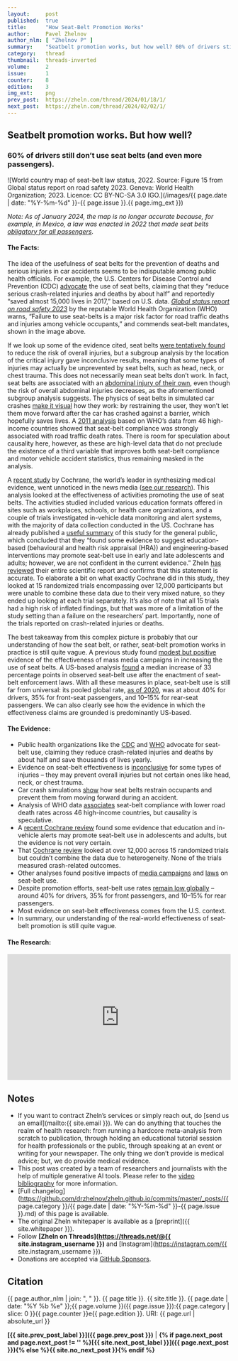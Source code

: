 ```yaml
---
layout:     post
published:  true
title:      "How Seat-Belt Promotion Works"
author:     Pavel Zhelnov
author_nlm: [ "Zhelnov P" ]
summary:    "Seatbelt promotion works, but how well? 60% of drivers still don’t use seat belts, and even more passengers. We discuss a recent systematic review that looked at the effectiveness of seat-belt promotion more closely."
category:   thread
thumbnail:  threads-inverted
volume:     2
issue:      1
counter:    8
edition:    3
img_ext:    png
prev_post:  https://zheln.com/thread/2024/01/18/1/
next_post:  https://zheln.com/thread/2024/02/02/1/
---
```


## Seatbelt promotion works. But how well?

### 60% of drivers still don’t use seat belts (and even more passengers).

![World country map of seat-belt law status, 2022. Source: Figure 15 from Global status report on road safety 2023. Geneva: World Health Organization; 2023. Licence: CC BY-NC-SA 3.0 IGO.](/images/{{ page.date | date: "%Y-%m-%d" }}-{{ page.issue }}.{{ page.img_ext }})

_Note: As of January 2024, the map is no longer accurate because, for example, in Mexico, a law was enacted in 2022 that made seat belts [obligatory for all passengers](https://www.reporteindigo.com/reporte/ley-de-movilidad-todos-los-pasajeros-deben-usar-el-cinturon-de-seguridad-en-todo-el-pais/)._

#### The Facts:

<!---
Chat title: Seat Belt Interventions: A Systematic Review of Education, Incentives, and Engineering Approaches

Zheln: Summarize the methods and findings of this study. Always preserve confidence intervals and certainty of evidence ratings. If there is a Summary of Findings table, focus your findings summary on it. Write in coherent text, not bullet points.

Claude 2 AI: This Cochrane systematic review analyzed 15 randomized controlled trials with 12,081 participants that evaluated education, engineering, and incentive-based interventions to promote seat belt use. The studies were conducted primarily in the US and recruited participants from various sites like worksites, schools, emergency departments etc.

The key findings were:

- Behavioral education interventions (e.g. motivational interviews, behavioral counseling) may improve seat belt use in adolescents and adults (low certainty evidence). A health risk appraisal intervention also likely improves seat belt use short-term (moderate certainty evidence).
- Engineering interventions like in-vehicle monitoring systems with alerts/feedback may promote seat belt use but the evidence is from only 2 small trials (low certainty evidence).
- None of the trials reported on crash-related injuries or deaths.

The authors conclude that while there is some evidence that education and engineering interventions may promote seat belt use, more high-quality research is needed particularly from low- and middle-income countries. Limitations include reliance on self-reported seat belt use data in most trials and small sample sizes testing engineering interventions. More research on incentives and other intervention types is also needed.
--->

The idea of the usefulness of seat belts for the prevention of deaths and serious injuries in car accidents seems to be indisputable among public health officials. For example, the U.S. Centers for Disease Control and Prevention (CDC) [advocate][cdc] the use of seat belts, claiming that they “reduce serious crash-related injuries and deaths by about half” and reportedly “saved almost 15,000 lives in 2017,” based on U.S. data. _[Global status report on road safety 2023][who]_ by the reputable World Health Organization (WHO) warns, “Failure to use seat-belts is a major risk factor for road traffic deaths and injuries among vehicle occupants,” and commends seat-belt mandates, shown in the image above.

If we look up some of the evidence cited, seat belts [were tentatively found][fouda_mbarga_seatbelt_2018] to reduce the risk of overall injuries, but a subgroup analysis by the location of the critical injury gave inconclusive results, meaning that some types of injuries may actually be unprevented by seat belts, such as head, neck, or chest trauma. This does not necessarily mean seat belts don’t work. In fact, seat belts are associated with an [abdominal injury of their own][pourmand_prevalence_2024], even though the risk of overall abdominal injuries decreases, as the aforementioned subgroup analysis suggests. The physics of seat belts in simulated car crashes <i class="fab fa-youtube"></i> [make it visual][yt] how they work: by restraining the user, they won’t let them move forward after the car has crashed against a barrier, which hopefully saves lives. A [2011 analysis][abbas_seatbelts_2011] based on WHO’s data from 46 high-income countries showed that seat-belt compliance was strongly associated with road traffic death rates. There is room for speculation about causality here, however, as these are high-level data that do not preclude the existence of a third variable that improves both seat-belt compliance and motor vehicle accident statistics, thus remaining masked in the analysis.

A [recent study][lourens_education_2024] by Cochrane, the world’s leader in synthesizing medical evidence, went unnoticed in the news media ([see our research](#the-research)). This analysis looked at the effectiveness of activities promoting the use of seat belts. The activities studied included various education formats offered in sites such as workplaces, schools, or health care organizations, and a couple of trials investigated in-vehicle data monitoring and alert systems, with the majority of data collection conducted in the US. Cochrane has already published a [useful summary][cochrane] of this study for the general public, which concluded that they “found some evidence to suggest education-based (behavioural and health risk appraisal (HRA)) and engineering-based interventions may promote seat-belt use in early and late adolescents and adults; however, we are not confident in the current evidence.” Zheln [has reviewed](#the-research) their entire scientific report and confirms that this statement is accurate. To elaborate a bit on what exactly Cochrane did in this study, they looked at 15 randomized trials encompassing over 12,000 participants but were unable to combine these data due to their very mixed nature, so they ended up looking at each trial separately. It’s also of note that all 15 trials had a high risk of inflated findings, but that was more of a limitation of the study setting than a failure on the researchers’ part. Importantly, none of the trials reported on crash-related injuries or deaths.

The best takeaway from this complex picture is probably that our understanding of how the seat belt, or rather, seat-belt promotion works in practice is still quite vague. A previous study found [modest but positive][akbari_effectiveness_2021] evidence of the effectiveness of mass media campaigns in increasing the use of seat belts. A US-based analysis [found][shults_primary_2004] a median increase of 33 percentage points in observed seat-belt use after the enactment of seat-belt enforcement laws. With all these measures in place, seat-belt use is still far from universal: its pooled global rate, [as of 2020][kargar_prevalence_2023], was at about 40% for drivers, 35% for front-seat passengers, and 10–15% for rear-seat passengers. We can also clearly see how the evidence in which the effectiveness claims are grounded is predominantly US-based.

#### The Evidence:

<!---
Chat title: Seat Belt Use Rates and Evidence in Different Vehicle Seats

Zheln: summarize the above in bullet points

Claude 2 AI:  Here are the key points from the document summarized in bullet points:

- Public health organizations like the CDC and WHO advocate for seat belt use, claiming they reduce crash-related injuries and deaths by about half and saved 15,000 lives in the US in 2017.

- Evidence on seat belt effectiveness is inconclusive for some types of injuries - they may prevent overall injuries but not certain ones like head, neck or chest trauma. 

- Physics shows how seat belts restrain occupants and prevent them from moving forward in a crash.

- Analysis of WHO data associates seat belt compliance with lower traffic death rates across 46 high-income countries, but causality is speculative.  

- A recent Cochrane review found some evidence that education and in-vehicle alerts may promote seat belt use in adolescents and adults, but the evidence is not very confident.

- The Cochrane review looked at 15 small randomized trials but couldn't combine the data due to heterogeneity. None of the trials measured crash-related outcomes.

- Understanding the real-world effectiveness of seat belt promotion is still quite vague. Other analyses find positive impacts of media campaigns and laws on seat belt use.

- Despite promotion efforts, seat belt use rates remain low globally - around 40% for drivers, 35% for front passengers and 10-15% for rear passengers.

- Most evidence on seat belt effectiveness is from the US context.
--->

- Public health organizations like the [CDC][cdc] and [WHO][who] advocate for seat-belt use, claiming they reduce crash-related injuries and deaths by about half and save thousands of lives yearly.
- Evidence on seat-belt effectiveness is [inconclusive][fouda_mbarga_seatbelt_2018] for some types of injuries – they may prevent overall injuries but not certain ones like head, neck, or chest trauma. 
- Car crash simulations [show][yt] how seat belts restrain occupants and prevent them from moving forward during an accident.
- Analysis of WHO data [associates][abbas_seatbelts_2011] seat-belt compliance with lower road death rates across 46 high-income countries, but causality is speculative.  
- A [recent Cochrane review][cochrane] found some evidence that education and in-vehicle alerts may promote seat-belt use in adolescents and adults, but the evidence is not very certain.
- That [Cochrane review][lourens_education_2024] looked at over 12,000 across 15 randomized trials but couldn’t combine the data due to heterogeneity. None of the trials measured crash-related outcomes.
- Other analyses found positive impacts of [media campaigns][akbari_effectiveness_2021] and [laws][shults_primary_2004] on seat-belt use.
- Despite promotion efforts, seat-belt use rates [remain low globally][kargar_prevalence_2023] – around 40% for drivers, 35% for front passengers, and 10–15% for rear passengers.
- Most evidence on seat-belt effectiveness comes from the U.S. context.
- In summary, our understanding of the real-world effectiveness of seat-belt promotion is still quite vague.

#### The Research:

<div style='position: relative; padding-bottom: 56.25%; width: 100%; display: flex; flex-direction: row; justify-content: center; align-items: center;'><iframe style='top: 0; width: 100%; height: 100% !important; position: absolute' allowtransparency='true' sandbox='allow-same-origin allow-popups allow-top-navigation allow-orientation-lock allow-scripts allow-forms' src='https://www.writeinstone.com/widget/published-ac9f25e9-b221-4125-94e3-cf1259caeb2b?lightmode=false?primary=000000?secondary=5a4e70' frameborder='0' scrolling='no' allow='accelerometer; autoplay; encrypted-media; gyroscope; picture-in-picture' allowfullscreen></iframe></div>

## Notes

- If you want to contract Zheln’s services or simply reach out, do [send us an email](mailto:{{ site.email }}). We can do anything that touches the realm of health research: from running a hardcore meta-analysis from scratch to publication, through holding an educational tutorial session for health professionals or the public, through speaking at an event or writing for your newspaper. The only thing we don’t provide is medical advice; but, we do provide medical evidence.
- This post was created by a team of researchers and journalists with the help of multiple generative AI tools. Please refer to the [video bibliography](#the-research) for more information.
- [Full changelog](https://github.com/drzhelnov/zheln.github.io/commits/master/_posts/{{ page.category }}/{{ page.date | date: "%Y-%m-%d" }}-{{ page.issue }}.md) of this page is available.
- The original Zheln whitepaper is available as a [preprint]({{ site.whitepaper }}).
- Follow **[Zheln on Threads](https://threads.net/@{{ site.instagram_username }})** and [Instagram](https://instagram.com/{{ site.instagram_username }}).
- Donations are accepted via [GitHub Sponsors](https://github.com/sponsors/drzhelnov).

## Citation

{{ page.author_nlm | join: ", " }}. {{ page.title }}. {{ site.title }}. {{ page.date | date: "%Y %b %e" }};{{ page.volume }}({{ page.issue }}):{{ page.category | slice: 0 }}{{ page.counter }}e{{ page.edition }}. URI: {{ page.url | absolute_url }}

**[{{ site.prev_post_label }}]({{ page.prev_post }})** | **{% if page.next_post and page.next_post != '' %}[{{ site.next_post_label }}]({{ page.next_post }}){% else %}{{ site.no_next_post }}{% endif %}**

[lourens_education_2024]: https://doi.org/10.1002/14651858.CD011218.pub2 "Lourens A, Sinclair M, Willems B, Young T. Education, incentive, and engineering-based interventions to promote the use of seat belts. Cochrane Database Syst Rev. 2024 Jan 10;1(1):CD011218. doi: 10.1002/14651858.CD011218.pub2. PMID: 38197528; PMCID: PMC10777455."

[fouda_mbarga_seatbelt_2018]: https://doi.org/10.1186/s12889-018-6280-1 "Fouda Mbarga N, Abubakari AR, Aminde LN, Morgan AR. Seatbelt use and risk of major injuries sustained by vehicle occupants during motor-vehicle crashes: a systematic review and meta-analysis of cohort studies. BMC Public Health. 2018 Dec 29;18(1):1413. doi: 10.1186/s12889-018-6280-1. PMID: 30594164; PMCID: PMC6310927."

[akbari_effectiveness_2021]: https://doi.org/10.1080/15389588.2021.1921168 "Akbari M, Lankarani KB, Tabrizi R, Heydari ST, Vali M, Motevalian SA, Sullman MJM. The effectiveness of mass media campaigns in increasing the use of seat belts: A systematic review. Traffic Inj Prev. 2021;22(7):495-500. doi: 10.1080/15389588.2021.1921168. Epub 2021 Aug 6. PMID: 34355980."

[pourmand_prevalence_2024]: https://doi.org/10.1016/j.ajem.2023.11.058 "Pourmand A, Terrebonne E, Shapovalov V, Kartiko S, AlRemeithi R, Tran QK. Prevalence of intra-abdominal injury among patients with seatbelt signs, a systematic review and meta-analysis. Am J Emerg Med. 2024 Feb;76:199-206. doi: 10.1016/j.ajem.2023.11.058. Epub 2023 Dec 3. PMID: 38086186."

[abbas_seatbelts_2011]: https://doi.org/10.1186/1749-7922-6-18 "Abbas AK, Hefny AF, Abu-Zidan FM. Seatbelts and road traffic collision injuries. World J Emerg Surg. 2011 May 28;6(1):18. doi: 10.1186/1749-7922-6-18. PMID: 21619677; PMCID: PMC3121590."

[shults_primary_2004]: https://doi.org/10.1016/S0001-4575(03)00038-1 "Shults RA, Elder RW, Sleet DA, Thompson RS, Nichols JL. Primary enforcement seat belt laws are effective even in the face of rising belt use rates. Accid Anal Prev. 2004 May;36(3):491-3. doi: 10.1016/S0001-4575(03)00038-1. PMID: 15003594."

[kargar_prevalence_2023]: https://doi.org/10.1186/s42506-023-00139-3 "Kargar S, Ansari-Moghaddam A, Ansari H. The prevalence of seat belt use among drivers and passengers: a systematic review and meta-analysis. J Egypt Public Health Assoc. 2023 Aug 2;98(1):14. doi: 10.1186/s42506-023-00139-3. PMID: 37528241; PMCID: PMC10393920."

[cdc]: https://www.cdc.gov/transportationsafety/seatbelts/facts.html

[who]: https://www.who.int/publications/i/item/9789240086517

[yt]: https://www.youtube.com/watch?v=9_Af8w2SAT4

[cochrane]: https://www.cochrane.org/CD011218/INJ_interventions-encourage-use-seat-belts
